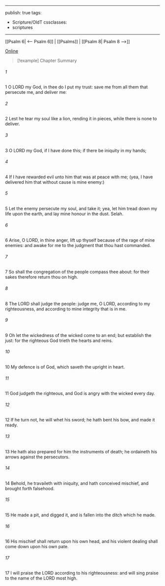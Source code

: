 

---
publish: true
tags:
  - Scripture/OldT
cssclasses:
  - scriptures
---
[[Psalm 6| <-- Psalm 6]] | [[Psalms]] | [[Psalm 8| Psalm 8 -->]]

[Online](https://churchofjesuschrist.org/study/scriptures/ot/ps/7?lang=eng)

>[!example] Chapter Summary
>
###### 1
1 O LORD my God, in thee do I put my trust: save me from all them that persecute me, and deliver me:
###### 2
2 Lest he tear my soul like a lion, rending it in pieces, while there is none to deliver.
###### 3
3 O LORD my God, if I have done this; if there be iniquity in my hands;
###### 4
4 If I have rewarded evil unto him that was at peace with me; (yea, I have delivered him that without cause is mine enemy:)
###### 5
5 Let the enemy persecute my soul, and take it; yea, let him tread down my life upon the earth, and lay mine honour in the dust.  Selah.
###### 6
6 Arise, O LORD, in thine anger, lift up thyself because of the rage of mine enemies: and awake for me to the judgment that thou hast commanded.
###### 7
7 So shall the congregation of the people compass thee about: for their sakes therefore return thou on high.
###### 8
8 The LORD shall judge the people: judge me, O LORD, according to my righteousness, and according to mine integrity that is in me.
###### 9
9 Oh let the wickedness of the wicked come to an end; but establish the just: for the righteous God trieth the hearts and reins.
###### 10
10 My defence is of God, which saveth the upright in heart.
###### 11
11 God judgeth the righteous, and God is angry with the wicked every day.
###### 12
12 If he turn not, he will whet his sword; he hath bent his bow, and made it ready.
###### 13
13 He hath also prepared for him the instruments of death; he ordaineth his arrows against the persecutors.
###### 14
14 Behold, he travaileth with iniquity, and hath conceived mischief, and brought forth falsehood.
###### 15
15 He made a pit, and digged it, and is fallen into the ditch which he made.
###### 16
16 His mischief shall return upon his own head, and his violent dealing shall come down upon his own pate.
###### 17
17 I will praise the LORD according to his righteousness: and will sing praise to the name of the LORD most high.




